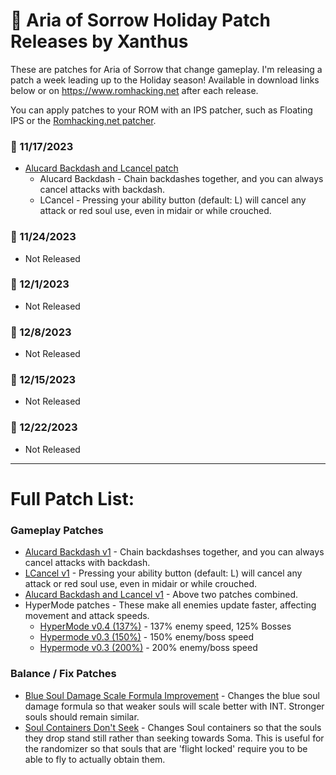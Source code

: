 # &#127876; Aria of Sorrow Holiday Patch Releases by Xanthus
These are patches for Aria of Sorrow that change gameplay. I'm releasing a patch a week leading up to the Holiday season!
Available in download links below or on https://www.romhacking.net after each release.

You can apply patches to your ROM with an IPS patcher, such as Floating IPS or the [Romhacking.net patcher](https://www.romhacking.net/patch/).

### &#127873; 11/17/2023 
-  [Alucard Backdash and Lcancel patch](https://www.mediafire.com/file/fcwl5im3noecl8h/AlucardBackdash_LCancel-v1.ips/file)
    -  Alucard Backdash - Chain backdashes together, and you can always cancel attacks with backdash.
    -  LCancel - Pressing your ability button (default: L) will cancel any attack or red soul use, even in midair or while crouched.
### &#127873; 11/24/2023 
- Not Released
### &#127873; 12/1/2023 
- Not Released
### &#127873; 12/8/2023 
- Not Released
### &#127873; 12/15/2023 
- Not Released
### &#127873; 12/22/2023 
- Not Released

---
# Full Patch List:

### Gameplay Patches
-  [Alucard Backdash v1](https://www.mediafire.com/file/2t1m1ygfxr02j7y/AlucardBackdash-v1.ips/file)  - Chain backdashses together, and you can always cancel attacks with backdash.
-  [LCancel v1](https://www.mediafire.com/file/fh8u7dt52hjfu9k/LCancel-v1.ips/file) - Pressing your ability button (default: L) will cancel any attack or red soul use, even in midair or while crouched.
- [Alucard Backdash and Lcancel v1](https://www.mediafire.com/file/fcwl5im3noecl8h/AlucardBackdash_LCancel-v1.ips/file) - Above two patches combined.
- HyperMode patches - These make all enemies update faster, affecting movement and attack speeds.
    - [HyperMode v0.4 (137%)](https://www.mediafire.com/file/bkogvits2r41s1k/HyperMode_v0_4.ips/file) - 137% enemy speed, 125% Bosses
    - [Hypermode v0.3 (150%)](https://www.mediafire.com/file/cs95gt6su3slz5k/HyperMode_v0_3-150.ips/file) - 150% enemy/boss speed
    - [Hypermode v0.3 (200%)](https://www.mediafire.com/file/eo8op64jt2sy40t/HyperMode_v0_3-200.ips/file) - 200% enemy/boss speed

### Balance / Fix Patches
- [Blue Soul Damage Scale Formula Improvement](https://www.mediafire.com/file/ugqpib4zbf1fihk/BlueSoulDmgImprovement-v1.ips/file) - Changes the blue soul damage formula so that weaker souls will scale better with INT. Stronger souls should remain similar.
- [Soul Containers Don't Seek](https://www.mediafire.com/file/8sfn99vbxq2o55g/SoulContainersDontSeek.ips/file) - Changes Soul containers so that the souls they drop stand still rather than seeking towards Soma. This is useful for the randomizer so that souls that are 'flight locked' require you to be able to fly to actually obtain them.